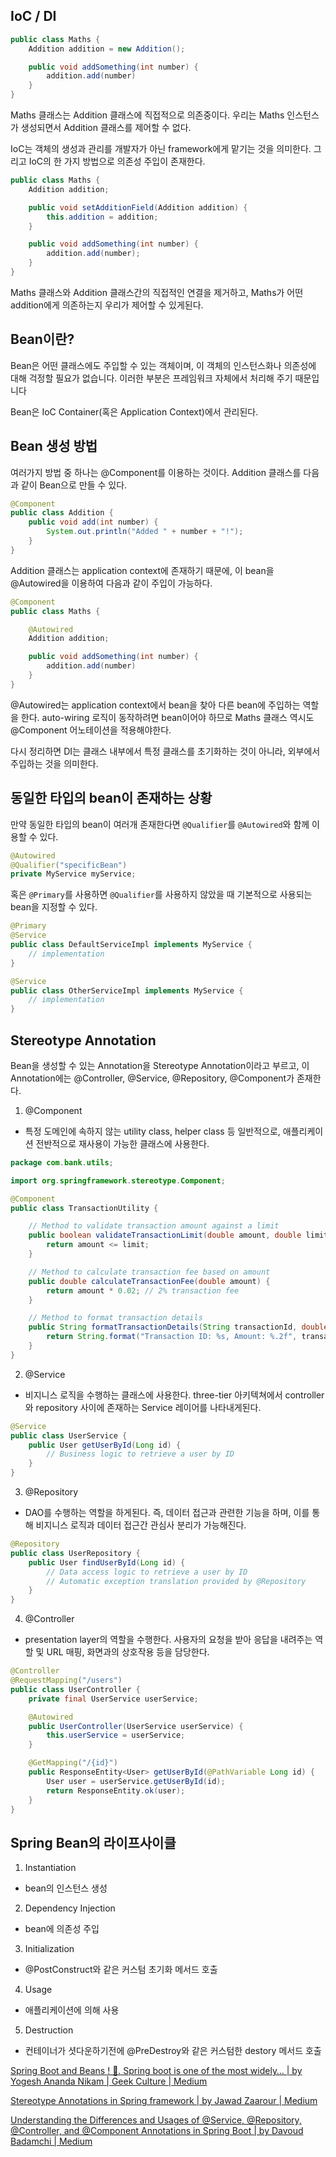 ## IoC / DI

```java
public class Maths {
    Addition addition = new Addition();

    public void addSomething(int number) {
        addition.add(number)
    }
}
```

Maths 클래스는 Addition 클래스에 직접적으로 의존중이다. 우리는 Maths 인스턴스가 생성되면서 Addition 클래스를 제어할 수 없다.

IoC는 객체의 생성과 관리를 개발자가 아닌 framework에게 맡기는 것을 의미한다. 그리고 IoC의 한 가지 방법으로 의존성 주입이 존재한다.

```java
public class Maths {
    Addition addition;

    public void setAdditionField(Addition addition) {
        this.addition = addition;
    }

    public void addSomething(int number) {
        addition.add(number);
    }
}
```

Maths 클래스와 Addition 클래스간의 직접적인 연결을 제거하고, Maths가 어떤 addition에게 의존하는지 우리가 제어할 수 있게된다.

## Bean이란?

Bean은 어떤 클래스에도 주입할 수 있는 객체이며, 이 객체의 인스턴스화나 의존성에 대해 걱정할 필요가 없습니다. 이러한 부분은 프레임워크 자체에서 처리해 주기 때문입니다

Bean은 IoC Container(혹은 Application Context)에서 관리된다.

## Bean 생성 방법

여러가지 방법 중 하나는 @Component를 이용하는 것이다. Addition 클래스를 다음과 같이 Bean으로 만들 수 있다.

```java
@Component
public class Addition {
    public void add(int number) {
        System.out.println("Added " + number + "!");
    }
}
```

Addition 클래스는 application context에 존재하기 때문에, 이 bean을 @Autowired을 이용하여 다음과 같이 주입이 가능하다.

```java
@Component
public class Maths {

    @Autowired
    Addition addition;

    public void addSomething(int number) {
        addition.add(number)
    }
}
```

@Autowired는 application context에서 bean을 찾아 다른 bean에 주입하는 역할을 한다. auto-wiring 로직이 동작하려면 bean이어야 하므로 Maths 클래스 역시도 @Component 어노테이션을 적용해야한다.

다시 정리하면 DI는 클래스 내부에서 특정 클래스를 초기화하는 것이 아니라, 외부에서 주입하는 것을 의미한다.

## 동일한 타입의 bean이 존재하는 상황

만약 동일한 타입의 bean이 여러개 존재한다면 `@Qualifier`를 `@Autowired`와 함께 이용할 수 있다.

```java
@Autowired
@Qualifier("specificBean")
private MyService myService;
```

혹은 `@Primary`를 사용하면 `@Qualifier`를 사용하지 않았을 때 기본적으로 사용되는 bean을 지정할 수 있다.

```java
@Primary
@Service
public class DefaultServiceImpl implements MyService {
    // implementation
}

@Service
public class OtherServiceImpl implements MyService {
    // implementation
}
```

## Stereotype Annotation

Bean을 생성할 수 있는 Annotation을 Stereotype Annotation이라고 부르고, 이 Annotation에는 @Controller, @Service, @Repository, @Component가 존재한다.

1. @Component

- 특정 도메인에 속하지 않는 utility class, helper class 등 일반적으로, 애플리케이션 전반적으로 재사용이 가능한 클래스에 사용한다.

```java
package com.bank.utils;

import org.springframework.stereotype.Component;

@Component
public class TransactionUtility {

    // Method to validate transaction amount against a limit
    public boolean validateTransactionLimit(double amount, double limit) {
        return amount <= limit;
    }

    // Method to calculate transaction fee based on amount
    public double calculateTransactionFee(double amount) {
        return amount * 0.02; // 2% transaction fee
    }

    // Method to format transaction details
    public String formatTransactionDetails(String transactionId, double amount) {
        return String.format("Transaction ID: %s, Amount: %.2f", transactionId, amount);
    }
}
```

2. @Service

- 비지니스 로직을 수행하는 클래스에 사용한다. three-tier 아키텍쳐에서 controller와 repository 사이에 존재하는 Service 레이어를 나타내게된다.

```java
@Service
public class UserService {
    public User getUserById(Long id) {
        // Business logic to retrieve a user by ID
    }
}
```

3. @Repository

- DAO를 수행하는 역할을 하게된다. 즉, 데이터 접근과 관련한 기능을 하며, 이를 통해 비지니스 로직과 데이터 접근간 관심사 분리가 가능해진다.

```java
@Repository
public class UserRepository {
    public User findUserById(Long id) {
        // Data access logic to retrieve a user by ID
        // Automatic exception translation provided by @Repository
    }
}
```

4. @Controller

- presentation layer의 역할을 수행한다. 사용자의 요청을 받아 응답을 내려주는 역할 및 URL 매핑, 화면과의 상호작용 등을 담당한다.

```java
@Controller
@RequestMapping("/users")
public class UserController {
    private final UserService userService;

    @Autowired
    public UserController(UserService userService) {
        this.userService = userService;
    }

    @GetMapping("/{id}")
    public ResponseEntity<User> getUserById(@PathVariable Long id) {
        User user = userService.getUserById(id);
        return ResponseEntity.ok(user);
    }
}
```

## Spring Bean의 라이프사이클

1. Instantiation

- bean의 인스턴스 생성

2. Dependency Injection

- bean에 의존성 주입

3. Initialization

- @PostConstruct와 같은 커스텀 초기화 메서드 호출

4. Usage

- 애플리케이션에 의해 사용

5. Destruction

- 컨테이너가 셧다운하기전에 @PreDestroy와 같은 커스텀한 destory 메서드 호출

[Spring Boot and Beans ! 🍃. Spring boot is one of the most widely… | by Yogesh Ananda Nikam | Geek Culture | Medium](https://medium.com/geekculture/spring-boot-and-beans-b2797b488fde)

[Stereotype Annotations in Spring framework | by Jawad Zaarour | Medium](https://medium.com/@zjawad333/stereotype-annotations-in-spring-framework-b65f0e7fa377)

[Understanding the Differences and Usages of @Service, @Repository, @Controller, and @Component Annotations in Spring Boot | by Davoud Badamchi | Medium](https://medium.com/@davoud.badamchi/spring-boot-annotationsunderstanding-the-differences-and-usages-of-service-repository-f94e076bbcdc)
